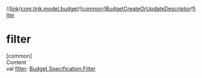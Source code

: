 //[link](../../index.md)/[com.tink.model.budget](../index.md)/[[common]BudgetCreateOrUpdateDescriptor](index.md)/[filter](filter.md)



# filter  
[common]  
Content  
val [filter](filter.md): [Budget.Specification.Filter](../[common]-budget/-specification/-filter/index.md)  



